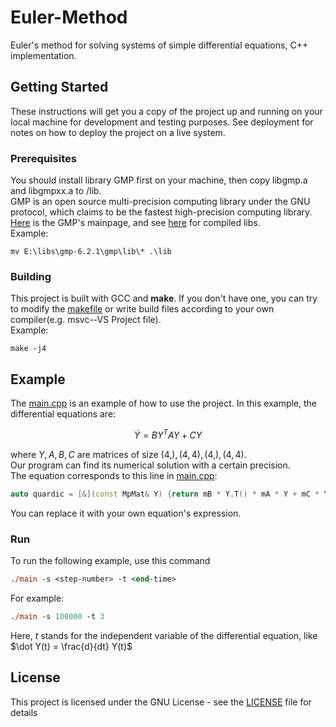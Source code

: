 # Euler-Method
 
Euler's method for solving systems of simple differential equations, C++ implementation.
 
## Getting Started
 
These instructions will get you a copy of the project up and running on your local machine for development and testing purposes. See deployment for notes on how to deploy the project on a live system.
 
### Prerequisites
 
You should install library GMP first on your machine, then copy libgmp.a and libgmpxx.a to /lib.
\
GMP is an open source multi-precision computing library under the GNU protocol, which claims to be the fastest high-precision computing library. [Here](https://gmplib.org/) is the GMP's mainpage, and see [here](https://github.com/WCIofQMandRA/built-gmp_mpfr_mpc) for compiled libs.
\
Example:

```
mv E:\libs\gmp-6.2.1\gmp\lib\* .\lib
```
 
### Building
 
This project is built with GCC and **make**. If you don't have one, you can try to modify the [makefile](./makefile) or write build files according to your own compiler(e.g. msvc--VS Project file).
\
Example:

```
make -j4
```

## Example

The [main.cpp](./src/main.cpp) is an example of how to use the project. In this example, the differential equations are:

$$
\dot Y = B Y^T A Y + CY
$$

where $Y, A, B, C$ are matrices of size $(4,), (4, 4), (4, ), (4, 4)$. 
\
Our program can find its numerical solution with a certain precision.
\
The equation corresponds to this line in [main.cpp](./src/main.cpp):

```cpp
auto quardic = [&](const MpMat& Y) {return mB * Y.T() * mA * Y + mC * Y;};
```

You can replace it with your own equation's expression.

### Run

To run the following example, use this command

```ps
./main -s <step-number> -t <end-time>
```

For example:

```ps
./main -s 100000 -t 3
```

Here, $t$ stands for the independent variable of the differential equation, like $\dot Y(t) = \frac{d}{dt} Y(t)$

## License
 
This project is licensed under the GNU License - see the [LICENSE](./LICENSE) file for details
